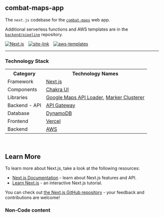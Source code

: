 ## combat-maps-app
The `next.js` codebase for the [`combat-maps`](/BAPcon) web app. 

Additional serverless functions and AWS templates are in the [`backend/pipeline`](/BAPcon/combat-maps-pipeline) repository.
<div>

<span style="margin-right:10px;">[![Next.js]](https://github.com/BAPCon/combat-maps-app/blob/master/package.json)</span>
<span style="margin-right:10px;">[![site-link]](https://combat-maps.vercel.app/)</span>
<span style="margin-right:10px;">[![aws-templates]]()</span>

</div>

---

### Technology Stack

<table>
<tbody>
<tr><th>Category</th><th>Technology Names</th></tr>
<tr>
    <td>Framework</td>
    <td><a href="/">Next.js</a></td>
</tr>
<tr>
    <td>Components</td>
    <td><a href='https://chakra-ui.com/docs/components'>Chakra UI</a></td>
</tr>
<tr>
    <td>Libraries</td>
    <td>
    <a href='https://github.com/googlemaps/js-api-loader'>Google Maps API Loader</a>, 
    <a href='https://github.com/googlemaps/js-markerclusterer'>Marker Clusterer</a>
    </td>
</tr>
<tr>
    <td>Backend - API</td>
    <td><a href='https://aws.amazon.com/api-gateway/'>API Gateway</a></td>
</tr>
<tr>
    <td>Database</td>
    <td><a href='https://aws.amazon.com/dynamodb/'>DynamoDB</a></td>
</tr>
<tr>
    <td>Frontend</td>
    <td>
    <a href='https://vercel.com/'>Vercel</a>
    </td>
</tr>
<tr>
    <td>Backend</td>
    <td>
    <a href='https://aws.amazon.com/'>AWS</a>
    </td>
</tr>
</tbody></table>

<br>

## Learn More

To learn more about Next.js, take a look at the following resources:

- [Next.js Documentation](https://nextjs.org/docs) - learn about Next.js features and API.
- [Learn Next.js](https://nextjs.org/learn) - an interactive Next.js tutorial.

You can check out [the Next.js GitHub repository](https://github.com/vercel/next.js/) - your feedback and contributions are welcome!

### Non-Code content
[Next.js]: https://img.shields.io/github/package-json/dependency-version/bapcon/combat-maps-app/next?color=463f37&logo=next.js&logoColor=fff&style=for-the-badge
[site-link]: https://img.shields.io/badge/Visit_Site-%20?style=for-the-badge&logo=amazonec2&logoColor=white&labelColor=463f37
[aws-templates]: https://img.shields.io/badge/AWS-templates_%26_code-blue?style=for-the-badge&logo=amazons3&logoColor=white